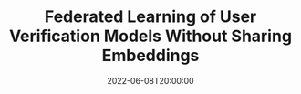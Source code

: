 ---
type: lecture
date: 2022-06-08T20:00:00
title: "Federated Learning of User Verification Models Without Sharing Embeddings"
thumbnail: 
presenter: Huai-an Su
links: 
    - url: /static_files/slides/06082022.pdf
      name: slides
    - url: https://youtu.be/ivBIPqWeGSA
      name: video
---
